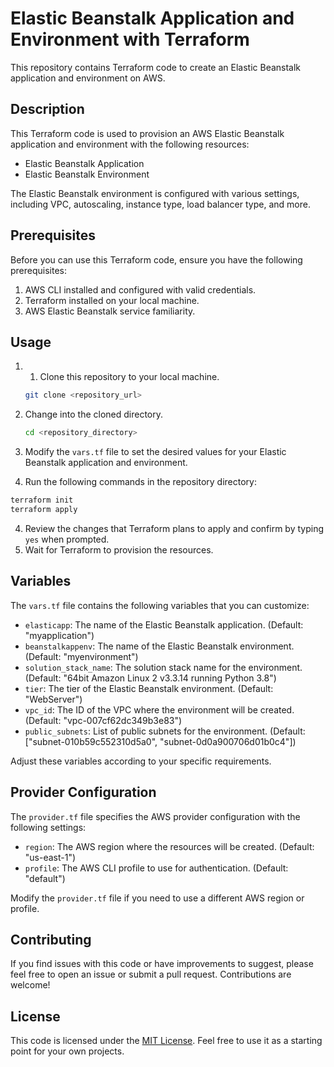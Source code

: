 # Elastic Beanstalk Application and Environment with Terraform #

This repository contains Terraform code to create an Elastic Beanstalk application and environment on AWS.

## Description

This Terraform code is used to provision an AWS Elastic Beanstalk application and environment with the following resources:

- Elastic Beanstalk Application
- Elastic Beanstalk Environment

The Elastic Beanstalk environment is configured with various settings, including VPC, autoscaling, instance type, load balancer type, and more.

## Prerequisites

Before you can use this Terraform code, ensure you have the following prerequisites:

1. AWS CLI installed and configured with valid credentials.
2. Terraform installed on your local machine.
3. AWS Elastic Beanstalk service familiarity.

## Usage

1. 1. Clone this repository to your local machine.

   ```bash
   git clone <repository_url>
   ```

2. Change into the cloned directory.

   ```bash
   cd <repository_directory>
   ```
3. Modify the `vars.tf` file to set the desired values for your Elastic Beanstalk application and environment.
4. Run the following commands in the repository directory:

```bash
terraform init
terraform apply
```

4. Review the changes that Terraform plans to apply and confirm by typing `yes` when prompted.
5. Wait for Terraform to provision the resources.

## Variables

The `vars.tf` file contains the following variables that you can customize:

- `elasticapp`: The name of the Elastic Beanstalk application. (Default: "myapplication")
- `beanstalkappenv`: The name of the Elastic Beanstalk environment. (Default: "myenvironment")
- `solution_stack_name`: The solution stack name for the environment. (Default: "64bit Amazon Linux 2 v3.3.14 running Python 3.8")
- `tier`: The tier of the Elastic Beanstalk environment. (Default: "WebServer")
- `vpc_id`: The ID of the VPC where the environment will be created. (Default: "vpc-007cf62dc349b3e83")
- `public_subnets`: List of public subnets for the environment. (Default: ["subnet-010b59c552310d5a0", "subnet-0d0a900706d01b0c4"])

Adjust these variables according to your specific requirements.

## Provider Configuration

The `provider.tf` file specifies the AWS provider configuration with the following settings:

- `region`: The AWS region where the resources will be created. (Default: "us-east-1")
- `profile`: The AWS CLI profile to use for authentication. (Default: "default")

Modify the `provider.tf` file if you need to use a different AWS region or profile.

## Contributing

If you find issues with this code or have improvements to suggest, please feel free to open an issue or submit a pull request. Contributions are welcome!

## License

This code is licensed under the [MIT License](LICENSE). Feel free to use it as a starting point for your own projects.
